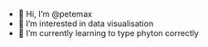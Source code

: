 - 👋 Hi, I’m @petemax
- 👀 I’m interested in data visualisation
- 🌱 I’m currently learning to type phyton correctly


<!---
petemax/petemax is a ✨ special ✨ repository because its `README.md` (this file) appears on your GitHub profile.
You can click the Preview link to take a look at your changes.
--->
